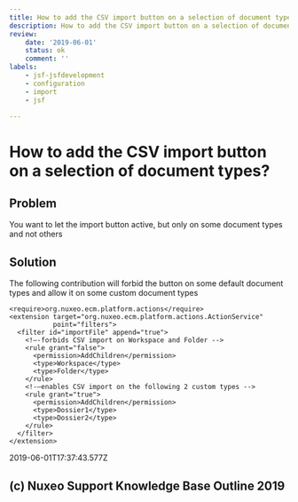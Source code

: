 ```yaml
---
title: How to add the CSV import button on a selection of document types
description: How to add the CSV import button on a selection of document types
review:
    date: '2019-06-01'
    status: ok
    comment: ''
labels:
    - jsf-jsfdevelopment
    - configuration
    - import
    - jsf

---
```

# How to add the CSV import button on a selection of document types?
## Problem
You want to let the import button active, but only on some document types and not others
## Solution
The following contribution will forbid the button on some default document types and allow it on some custom document types

    <require>org.nuxeo.ecm.platform.actions</require>
    <extension target="org.nuxeo.ecm.platform.actions.ActionService"
               point="filters">
      <filter id="importFile" append="true">
        <!—-forbids CSV import on Workspace and Folder -->
        <rule grant="false">
          <permission>AddChildren</permission>
          <type>Workspace</type>
          <type>Folder</type>
        </rule>
        <!-—enables CSV import on the following 2 custom types -->
        <rule grant="true">
          <permission>AddChildren</permission>
          <type>Dossier1</type>
          <type>Dossier2</type>
        </rule>
      </filter>
    </extension>


2019-06-01T17:37:43.577Z
## (c) Nuxeo Support Knowledge Base Outline 2019
